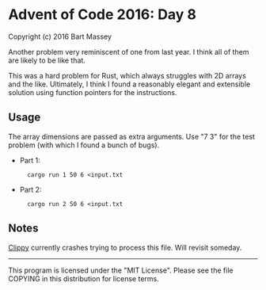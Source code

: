 # Advent of Code 2016: Day 8
Copyright (c) 2016 Bart Massey

Another problem very reminiscent of one from last year. I
think all of them are likely to be like that.

This was a hard problem for Rust, which always struggles
with 2D arrays and the like. Ultimately, I think I found a
reasonably elegant and extensible solution using function
pointers for the instructions.

## Usage

The array dimensions are passed as extra arguments. Use "7
3" for the test problem (with which I found a bunch of bugs).

* Part 1:

        cargo run 1 50 6 <input.txt

* Part 2:

        cargo run 2 50 6 <input.txt

## Notes

[Clippy](http://crates.io/crates/clippy) currently crashes
trying to process this file. Will revisit someday.

---

This program is licensed under the "MIT License".
Please see the file COPYING in this distribution
for license terms.
